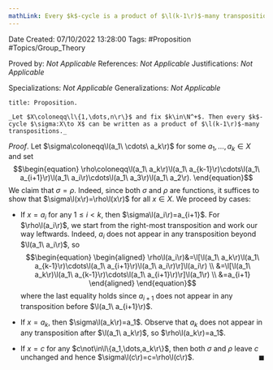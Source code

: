 ```yaml
---
mathLink: Every $k$-cycle is a product of $\l(k-1\r)$-many transpositions
---
```


<div class="topSpace"></div>

Date Created: 07/10/2022 13:28:00
Tags: #Proposition #Topics/Group_Theory

Proved by: _Not Applicable_
References: _Not Applicable_
Justifications: _Not Applicable_

Specializations: _Not Applicable_
Generalizations: _Not Applicable_

``` ad-Proposition
title: Proposition.

_Let $X\coloneqq\l\{1,\dots,n\r\}$ and fix $k\in\N^+$. Then every $k$-cycle $\sigma:X\to X$ can be written as a product of $\l(k-1\r)$-many transpositions._

```

_Proof_. Let $\sigma\coloneqq\l(a_1\ \cdots\ a_k\r)$ for some $a_1,\dots,a_k\in X$ and set
$$\begin{equation}
    \rho\coloneqq\l(a_1\ a_k\r)\l(a_1\ a_{k-1}\r)\cdots\l(a_1\ a_{i+1}\r)\l(a_1\ a_i\r)\cdots\l(a_1\ a_3\r)\l(a_1\ a_2\r).
\end{equation}$$
We claim that $\sigma=\rho$. Indeed, since both $\sigma$ and $\rho$ are functions, it suffices to show that $\sigma\l(x\r)=\rho\l(x\r)$ for all $x\in X$. We proceed by cases:
* If $x=a_i$ for any $1\leq i<k$, then $\sigma\l(a_i\r)=a_{i+1}$. For $\rho\l(a_i\r)$, we start from the right-most transposition and work our way leftwards. Indeed, $a_i$ does not appear in any transposition beyond $\l(a_1\ a_i\r)$, so
$$\begin{equation}
    \begin{aligned}
        \rho\l(a_i\r)&=\l[\l(a_1\ a_k\r)\l(a_1\ a_{k-1}\r)\cdots\l(a_1\ a_{i+1}\r)\l(a_1\ a_i\r)\r]\l(a_i\r) \\
        &=\l[\l(a_1\ a_k\r)\l(a_1\ a_{k-1}\r)\cdots\l(a_1\ a_{i+1}\r)\r]\l(a_1\r) \\
        &=a_{i+1}
    \end{aligned}
\end{equation}$$
where the last equality holds since $a_{i+1}$ does not appear in any transposition before $\l(a_1\ a_{i+1}\r)$.

* If $x=a_k$, then $\sigma\l(a_k\r)=a_1$. Observe that $a_k$ does not appear in any transposition after $\l(a_1\ a_k\r)$, so $\rho\l(a_k\r)=a_1$.
* If $x=c$ for any $c\not\in\l\{a_1,\dots,a_k\r\}$, then both $\sigma$ and $\rho$ leave $c$ unchanged and hence $\sigma\l(c\r)=c=\rho\l(c\r)$.<span style="float:right;">$\blacksquare$</span>
